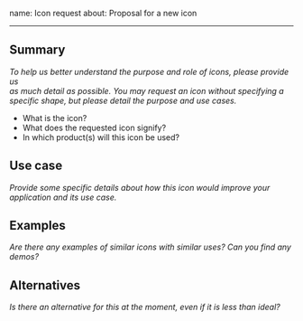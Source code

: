 name: Icon request
about: Proposal for a new icon

---

## Summary

_To help us better understand the purpose and role of icons, please provide us  
as much detail as possible. You may request an icon without specifying a specific
shape, but please detail the purpose and use cases._

* What is the icon?
* What does the requested icon signify?
* In which product(s) will this icon be used?

## Use case

_Provide some specific details about how this icon would improve your application and its use case._

## Examples

_Are there any examples of similar icons with similar uses? Can you find any demos?_

## Alternatives

_Is there an alternative for this at the moment, even if it is less than ideal?_
